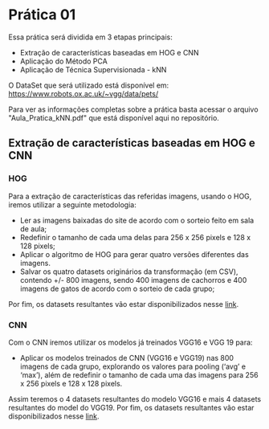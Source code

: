 # Prática 01
Essa prática será dividida em 3 etapas principais:
- Extração de características baseadas em HOG e CNN
- Aplicação do Método PCA
- Aplicação de Técnica Supervisionada - kNN

O DataSet que será utilizado está disponível em: https://www.robots.ox.ac.uk/~vgg/data/pets/

Para ver as informações completas sobre a prática basta acessar o arquivo "Aula_Pratica_kNN.pdf" que está disponível aqui no repositório.

## Extração de características baseadas em HOG e CNN
### HOG
Para a extração de características das referidas imagens, usando o HOG, iremos utilizar a seguinte metodologia:
- Ler as imagens baixadas do site de acordo com o sorteio feito em sala de aula;
- Redefinir o tamanho de cada uma delas para 256 x 256 pixels e 128 x 128 pixels;
- Aplicar o algoritmo de HOG para gerar quatro versões diferentes das imagens.
- Salvar os quatro datasets originários da transformação (em CSV), contendo +/- 800 imagens, sendo 400 imagens de cachorros e 400 imagens de gatos de acordo com o sorteio de cada grupo;

Por fim, os datasets resultantes vão estar disponibilizados nesse [link](https://drive.google.com/drive/folders/1iGMmBWTiGfG9Dwc78zwhgdZn3UcPc0DZ?usp=sharing).

### CNN
Com o CNN iremos utilizar os modelos já treinados VGG16 e VGG 19 para:
- Aplicar os modelos treinados de CNN (VGG16 e VGG19) nas 800 imagens de cada grupo, explorando os valores para pooling (‘avg’ e ‘max’), além de redefinir o tamanho de cada uma das imagens para 256 x 256 pixels e 128 x 128 pixels.

Assim teremos o 4 datasets resultantes do modelo VGG16 e mais 4 datasets resultantes do model do VGG19.
Por fim, os datasets resultantes vão estar disponibilizados nesse [link](https://drive.google.com/drive/folders/15nsvqoKkMTzFFhTh5BKXhILHIFRxbZLt?usp=drive_link).

